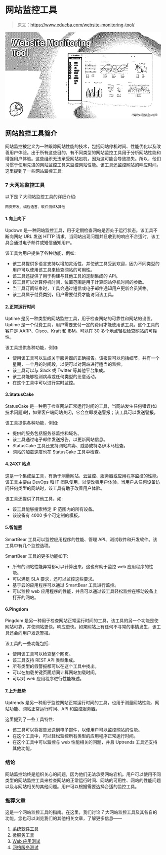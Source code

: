 # 网站监控工具

> 原文：<https://www.educba.com/website-monitoring-tool/>

![Website Monitoring Tool](img/66e037a7f342448c778d9f15909d0ef0.png)



## 网站监控工具简介

网站监控被定义为一种跟踪网站性能的技术，包括网站停机时间、性能优化以及改善用户体验。出于所有这些目的，有不同类型的网站监控工具用于分析网站性能和增强用户体验。这些组织无法承受网站宕机，因为这可能会导致损失。所以，他们习惯于使用先进的网站监控工具来监控网站性能。该工具还监控网站的响应时间。这里提到了一些网站监控工具:

### 7 大网站监控工具

以下是 7 大网站监控工具的详细介绍:

<small>网页开发、编程语言、软件测试&其他</small>

#### 1.向上向下

Updown 是一种网站监控工具，用于定期检查网站是否处于运行状态。该工具不断向网站 URL 发送 HTTP 请求。当网站出现问题并且收到的响应不合适时，该工具会通过电子邮件或短信通知用户。

该工具为用户提供了各种功能，例如:

*   该工具提供多语言支持以增加灵活性，并使该工具受到欢迎，因为不同类型的用户可以使用该工具来检查网站的可用性。
*   该工具还提供了用于构建与其他工具的定制集成的 API。
*   该工具可以计算停机时间，位置范围是用于计算网站停机时间的参数。
*   当工具订阅结束时，工具会通过短信或电子邮件通知用户更新会员资格。
*   该工具属于付费类别，用户需要付费才能访问该工具。

#### 2.正常运行时间

Uptime 是另一种类型的网站监控工具，用于检查网站的可靠性和网站的设置。Uptime 是一个付费工具，用户需要支付一定的费用才能使用该工具。这个工具的客户是 AARP、Cisco、Kraft 和 IBM。可以在 30 多个地点轻松检查网站的可靠性。

该工具提供各种功能，例如:

*   使用该工具可以生成关于服务器的正确报告。该报告可以包括细节，并有一个星期，一个月的时间段，以便可以对网站进行适当的监控。
*   该工具可以与 Slack 或 Twitter 等其他平台集成。
*   该工具能够检测病毒或任何类型的恶意活动。
*   在这个工具中可以进行实时监控。

#### 3.StatusCake

StatusCake 是一种用于检查网站正常运行时间的工具，当网站发生任何错误(如技术问题)时，如果客户端网站关闭，它会立即发送警报；该工具可以发送警报。

该工具提供各种功能，例如:

*   提供的服务包括服务器监控和域名。
*   该工具通过电子邮件发送报告，以更新网站信息。
*   StatusCake 工具还支持网站病毒、威胁或特洛伊木马检查。
*   网站的加载速度也在 StatusCake 工具中检查。

#### 4.24X7 站点

这是一个集成型工具，有助于测量网站、云监控、服务器或应用程序监控的性能。该工具主要由 DevOps 和 IT 团队使用，以便改善用户体验。当用户从任何设备访问任何类型的网站时，该工具有助于改善用户体验。

该工具还提供了其他工具，如:

*   该工具能够搜索特定 IP 范围内的所有设备。
*   该设备有 4000 多个可定制的模板。

#### 5.智能熊

SmartBear 工具可以监控应用程序的性能、管理 API、测试软件和开发软件。该工具中有几个监控选项。

SmartBear 工具的更多功能如下:

*   所有的网站性能异常都可以计算出来，这也有助于监控 web 应用程序的性能。
*   可以满足 SLA 要求，还可以监控这些要求。
*   基于云的应用程序可以通过 SmartBear 工具进行监控。
*   可以监控 web 应用程序的性能，并且可以通过该工具轻松监控在移动设备上打开的网站。

#### 6.Pingdom

Pingdom 是另一种用于检查网站正常运行时间的工具，该工具的另一个功能是使网站可靠，并使网站更快，响应更快。如果网站上有任何不寻常的事情发生，该工具还会向用户发送警报。

该工具的一些功能包括:

*   使用该工具可以检查整个网页。
*   该工具支持 REST API 类型集成。
*   所有类型的假警报都可以在这个工具中找出。
*   可以在加载关键页面期间计算网站加载时间。
*   可以对 web 应用程序进行性能概述。

#### 7.上升趋势

Uptrends 是另一种用于监控网站正常运行时间的工具，也用于测量网站性能、网站功能、网站正常运行时间、API 和监控服务器。

这里提到了一些工具特性:

*   该工具可以将报告发送到电子邮件，以便用户可以监控网站的性能。
*   在这个工具中，可以轻松监控所有类型的应用程序正常运行时间。
*   在这个工具中可以监控与 web 性能相关的问题，并且 Uptrends 工具还支持其他功能。

### 结论

网站监控始终是组织关心的问题，因为他们无法承受网站宕机。用户可以使用不同类型的网站监控工具来检查网站的正常运行时间、网站的可用性、网站的性能问题以及与网站相关的其他问题。用户可以根据需要选择合适的监控工具。

### 推荐文章

这是一个网站监控工具的指南。在这里，我们讨论 7 大网站监控工具及其各自的功能。您也可以浏览我们的其他相关文章，了解更多信息——

1.  [系统软件工具](https://www.educba.com/system-software-tools/)
2.  [微服务工具](https://www.educba.com/microservices-tools/)
3.  [Web 应用测试](https://www.educba.com/web-application-testing/)
4.  [网络服务测试](https://www.educba.com/web-services-testing/)





